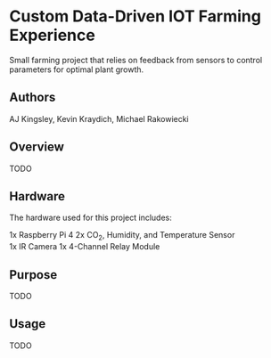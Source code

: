 # Custom Data-Driven IOT Farming Experience

Small farming project that relies on feedback from sensors to control parameters for optimal plant growth.

## Authors
AJ Kingsley, Kevin Kraydich, Michael Rakowiecki

## Overview

TODO

## Hardware

The hardware used for this project includes:

1x  Raspberry Pi 4
2x  CO<sub>2</sub>, Humidity, and Temperature Sensor       
1x  IR Camera
1x  4-Channel Relay Module

## Purpose

TODO

## Usage

TODO
